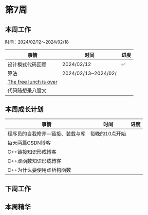 # 第7周

## 本周工作

时间：2024/02/12～2024/02/18

| 事情                                                         | 时间                | 进度 |
| ------------------------------------------------------------ | ------------------- | ---- |
| 设计模式代码回顾                                             | 2024/02/12          | ✅    |
| 算法                                                         | 2024/02/13~2024/02/ |      |
| [The free lunch is over](http://www.gotw.ca/publications/concurrency-ddj.htm) |                     |      |
| 代码随想录八股文                                             |                     |      |

## 本周成长计划

| 事情                            | 时间           | 进度 |
| ------------------------------- | -------------- | ---- |
| 程序员的自我修养—链接、装载与库 | 每晚的10点开始 |      |
| 每天两篇CSDN博客                |                |      |
| C++链接知识形成博客             |                |      |
| C++虚函数知识形成博客           |                |      |
| C++为什么要使用虚析构函数       |                |      |

## 下周工作

## 本周精华


